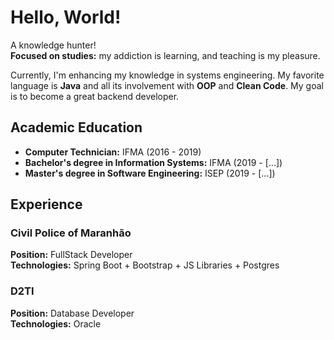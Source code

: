 # Hello, World!

A knowledge hunter!<br>
**Focused on studies:** my addiction is learning, and teaching is my pleasure.<br>

Currently, I'm enhancing my knowledge in systems engineering.
My favorite language is **Java** and all its involvement with **OOP** and **Clean Code**. My goal is to become a great backend developer.<br>

## Academic Education
- **Computer Technician:** IFMA (2016 - 2019)
- **Bachelor's degree in Information Systems:** IFMA (2019 - [...])
- **Master's degree in Software Engineering:** ISEP (2019 - [...])

## Experience

### Civil Police of Maranhão
**Position:** FullStack Developer<br>
**Technologies:** Spring Boot + Bootstrap + JS Libraries + Postgres<br>

### D2TI
**Position:** Database Developer<br>
**Technologies:** Oracle<br>

